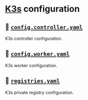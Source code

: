 # [K3s](https://k3s.io) configuration

## :bookmark_tabs: [`config.controller.yaml`](./config.controller.yaml)

K3s controller configuration.

## :bookmark_tabs: [`config.worker.yaml`](./config.worker.yaml)

K3s worker configuration.

## :bookmark_tabs: [`registries.yaml`](./registries.yaml)

K3s private registry configuration.
